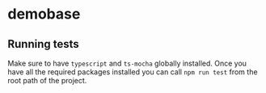 # demobase

## Running tests

Make sure to have `typescript` and `ts-mocha` globally installed. Once you have all the required packages installed you can call `npm run test` from the root path of the project.

